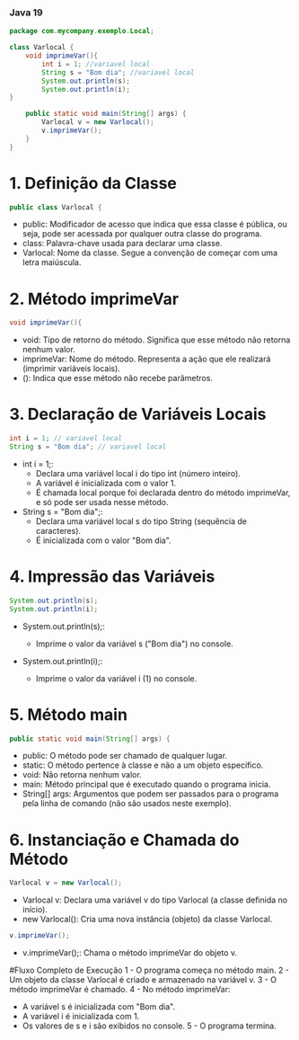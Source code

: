 ### Java 19
```java 19
package com.mycompany.exemplo.Local;

class Varlocal {
    void imprimeVar(){
        int i = 1; //variavel local
        String s = "Bom dia"; //variavel local
        System.out.println(s);
        System.out.println(i);
}

    public static void main(String[] args) {
        Varlocal v = new Varlocal();
        v.imprimeVar();
    }
}
```
# 1. Definição da Classe
```java 19
public class Varlocal {

```
- public: Modificador de acesso que indica que essa classe é pública, ou seja, pode ser acessada por qualquer outra classe do programa.
- class: Palavra-chave usada para declarar uma classe.
- Varlocal: Nome da classe. Segue a convenção de começar com uma letra maiúscula.

# 2. Método imprimeVar
```java 19
void imprimeVar(){
```
- void: Tipo de retorno do método. Significa que esse método não retorna nenhum valor.
- imprimeVar: Nome do método. Representa a ação que ele realizará (imprimir variáveis locais).
- (): Indica que esse método não recebe parâmetros.

# 3. Declaração de Variáveis Locais
```java 19
int i = 1; // variavel local
String s = "Bom dia"; // variavel local
```
- int i = 1;:
  - Declara uma variável local i do tipo int (número inteiro).
  - A variável é inicializada com o valor 1.
  - É chamada local porque foi declarada dentro do método imprimeVar, e só pode ser usada nesse método.
- String s = "Bom dia";:
  - Declara uma variável local s do tipo String (sequência de caracteres).
  - É inicializada com o valor "Bom dia".

# 4. Impressão das Variáveis
```java 19
System.out.println(s);
System.out.println(i);
```
- System.out.println(s);:
  - Imprime o valor da variável s ("Bom dia") no console.

- System.out.println(i);:
  - Imprime o valor da variável i (1) no console.

# 5. Método main
```java 19
public static void main(String[] args) {
```
- public: O método pode ser chamado de qualquer lugar.
- static: O método pertence à classe e não a um objeto específico.
- void: Não retorna nenhum valor.
- main: Método principal que é executado quando o programa inicia.
- String[] args: Argumentos que podem ser passados para o programa pela linha de comando (não são usados neste exemplo).

# 6. Instanciação e Chamada do Método
```java 19
Varlocal v = new Varlocal();
```
- Varlocal v: Declara uma variável v do tipo Varlocal (a classe definida no início).
- new Varlocal(): Cria uma nova instância (objeto) da classe Varlocal.

```java 19
v.imprimeVar();
```
- v.imprimeVar();: Chama o método imprimeVar do objeto v.

#Fluxo Completo de Execução
1 - O programa começa no método main.
2 - Um objeto da classe Varlocal é criado e armazenado na variável v.
3 - O método imprimeVar é chamado.
4 - No método imprimeVar:
  - A variável s é inicializada com "Bom dia".
  - A variável i é inicializada com 1.
  - Os valores de s e i são exibidos no console.
5 - O programa termina.
